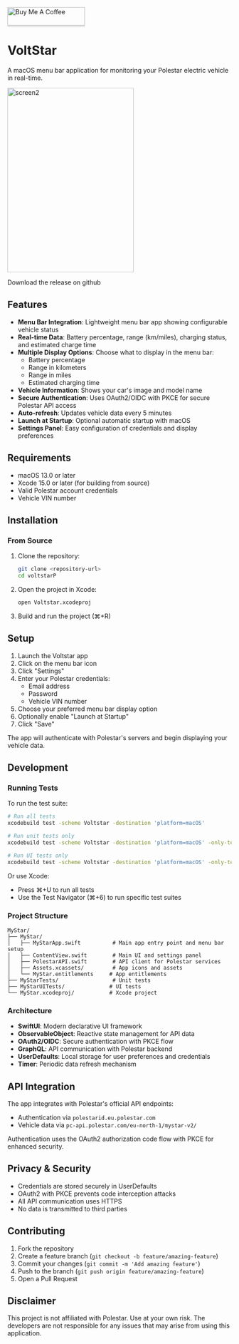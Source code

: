 <a href="https://buymeacoffee.com/michiel1992" target="_blank"><img src="https://www.buymeacoffee.com/assets/img/custom_images/orange_img.png" alt="Buy Me A Coffee" style="height: 41px !important;width: 174px !important;box-shadow: 0px 3px 2px 0px rgba(190, 190, 190, 0.5) !important;-webkit-box-shadow: 0px 3px 2px 0px rgba(190, 190, 190, 0.5) !important;" ></a>

# VoltStar

A macOS menu bar application for monitoring your Polestar electric vehicle in real-time.

<img width="284" height="414" alt="screen2" src="https://github.com/user-attachments/assets/8431f3db-45a0-440e-b688-44fbb4396c29" />

Download the release on github

## Features

- **Menu Bar Integration**: Lightweight menu bar app showing configurable vehicle status
- **Real-time Data**: Battery percentage, range (km/miles), charging status, and estimated charge time
- **Multiple Display Options**: Choose what to display in the menu bar:
  - Battery percentage
  - Range in kilometers
  - Range in miles  
  - Estimated charging time
- **Vehicle Information**: Shows your car's image and model name
- **Secure Authentication**: Uses OAuth2/OIDC with PKCE for secure Polestar API access
- **Auto-refresh**: Updates vehicle data every 5 minutes
- **Launch at Startup**: Optional automatic startup with macOS
- **Settings Panel**: Easy configuration of credentials and display preferences


## Requirements

- macOS 13.0 or later
- Xcode 15.0 or later (for building from source)
- Valid Polestar account credentials
- Vehicle VIN number

## Installation

### From Source

1. Clone the repository:
   ```bash
   git clone <repository-url>
   cd voltstarP
   ```

2. Open the project in Xcode:
   ```bash
   open Voltstar.xcodeproj
   ```

3. Build and run the project (⌘+R)

## Setup

1. Launch the Voltstar app
2. Click on the menu bar icon
3. Click "Settings"
4. Enter your Polestar credentials:
   - Email address
   - Password
   - Vehicle VIN number
5. Choose your preferred menu bar display option
6. Optionally enable "Launch at Startup"
7. Click "Save"

The app will authenticate with Polestar's servers and begin displaying your vehicle data.

## Development

### Running Tests

To run the test suite:

```bash
# Run all tests
xcodebuild test -scheme Voltstar -destination 'platform=macOS'

# Run unit tests only
xcodebuild test -scheme Voltstar -destination 'platform=macOS' -only-testing VoltstarTests

# Run UI tests only
xcodebuild test -scheme Voltstar -destination 'platform=macOS' -only-testing VoltstarUITests
```

Or use Xcode:
- Press ⌘+U to run all tests
- Use the Test Navigator (⌘+6) to run specific test suites

### Project Structure

```
MyStar/
├── MyStar/
│   ├── MyStarApp.swift          # Main app entry point and menu bar setup
│   ├── ContentView.swift        # Main UI and settings panel
│   ├── PolestarAPI.swift        # API client for Polestar services
│   ├── Assets.xcassets/         # App icons and assets
│   └── MyStar.entitlements     # App entitlements
├── MyStarTests/                 # Unit tests
├── MyStarUITests/              # UI tests
└── MyStar.xcodeproj/           # Xcode project
```

### Architecture

- **SwiftUI**: Modern declarative UI framework
- **ObservableObject**: Reactive state management for API data
- **OAuth2/OIDC**: Secure authentication with PKCE flow
- **GraphQL**: API communication with Polestar backend
- **UserDefaults**: Local storage for user preferences and credentials
- **Timer**: Periodic data refresh mechanism

## API Integration

The app integrates with Polestar's official API endpoints:
- Authentication via `polestarid.eu.polestar.com`
- Vehicle data via `pc-api.polestar.com/eu-north-1/mystar-v2/`

Authentication uses the OAuth2 authorization code flow with PKCE for enhanced security.

## Privacy & Security

- Credentials are stored securely in UserDefaults
- OAuth2 with PKCE prevents code interception attacks
- All API communication uses HTTPS
- No data is transmitted to third parties

## Contributing

1. Fork the repository
2. Create a feature branch (`git checkout -b feature/amazing-feature`)
3. Commit your changes (`git commit -m 'Add amazing feature'`)
4. Push to the branch (`git push origin feature/amazing-feature`)
5. Open a Pull Request


## Disclaimer

This project is not affiliated with Polestar. Use at your own risk. The developers are not responsible for any issues that may arise from using this application.
